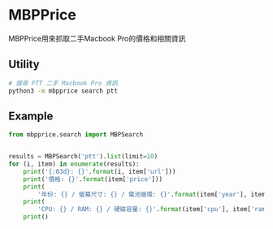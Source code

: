 # MBPPrice

MBPPrice用來抓取二手Macbook Pro的價格和相關資訊

## Utility

```bash
# 搜尋 PTT 二手 Macbook Pro 資訊
python3 -m mbpprice search ptt
```

## Example

```python
from mbpprice.search import MBPSearch


results = MBPSearch('ptt').list(limit=10)
for (i, item) in enumerate(results):
    print('{:03d}: {}'.format(i, item['url']))
    print('價格: {}'.format(item['price']))
    print(
        '年份: {} / 螢幕尺寸: {} / 電池循環: {}'.format(item['year'], item['screen'], item['bat_count']))
    print(
        'CPU: {} / RAM: {} / 硬碟容量: {}'.format(item['cpu'], item['ram'], item['hdd']))
    print()

```